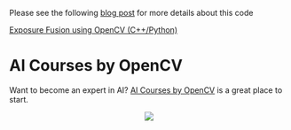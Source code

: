 Please see the following [blog post](https://www.learnopencv.com/exposure-fusion-using-opencv-cpp-python/) for more details about this code

[Exposure Fusion using OpenCV (C++/Python)](https://www.learnopencv.com/exposure-fusion-using-opencv-cpp-python/)


# AI Courses by OpenCV

Want to become an expert in AI? [AI Courses by OpenCV](https://opencv.org/courses/) is a great place to start. 

<a href="https://opencv.org/courses/">
<p align="center"> 
<img src="https://www.learnopencv.com/wp-content/uploads/2020/04/AI-Courses-By-OpenCV-Github.png">
</p>
</a>
